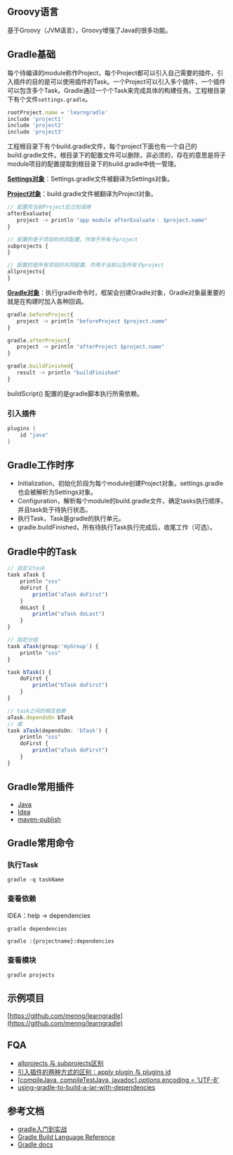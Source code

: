 
## Groovy语言

基于Groovy（JVM语言），Groovy增强了Java的很多功能。

## Gradle基础

每个待编译的module称作Project，每个Project都可以引入自己需要的插件，引入插件的目的是可以使用插件的Task。一个Project可以引入多个插件，一个插件可以包含多个Task。Gradle通过一个个Task来完成具体的构建任务。工程根目录下有个文件`settings.gradle`。

```jsx
rootProject.name = 'learngradle'
include 'project1'
include 'project2'
include 'project3'
```

工程根目录下有个build.gradle文件，每个project下面也有一个自己的build.gradle文件。根目录下的配置文件可以删除，非必须的，存在的意思是将子module项目的配置提取到根目录下的build.gradle中统一管理。

**[Settings对象](https://docs.gradle.org/current/dsl/org.gradle.api.initialization.Settings.html)**：Settings.gradle文件被翻译为Settings对象。

**[Project对象](https://docs.gradle.org/current/dsl/org.gradle.api.Project.html)**：build.gradle文件被翻译为Project对象。

```jsx
// 配置完当前Project后立刻调用
afterEvaluate{
   project -> println "app module afterEvaluate： $project.name"
}

// 配置的是子项目的共同配置，作用于所有子project 
subprojects {
}

// 配置的是所有项目的共同配置，作用于当前以及所有子project 
allprojects{
}
```

**[Gradle对象](https://docs.gradle.org/current/dsl/org.gradle.api.invocation.Gradle.html)**：执行gradle命令时，框架会创建Gradle对象，Gradle对象最重要的就是在构建时加入各种回调。

```jsx
gradle.beforeProject{
   project -> println "beforeProject $project.name"
}

gradle.afterProject{
   project -> println "afterProject $project.name"
}

gradle.buildFinished{
   result -> println "buildFinished"
}
```

buildScript() 配置的是gradle脚本执行所需依赖。

### 引入插件

```groovy
plugins {
    id "java"
}
```

## Gradle工作时序

- Initialization，初始化阶段为每个module创建Project对象。settings.gradle也会被解析为Settings对象。
- Configuration，解析每个module的build.gradle文件，确定tasks执行顺序，并且task处于待执行状态。
- 执行Task，Task是gradle的执行单元。
- gradle.buildFinished，所有待执行Task执行完成后，收尾工作（可选）。

## Gradle中的Task

```jsx
// 自定义task
task aTask {
    println "sss"
    doFirst {
        println("aTask doFirst")
    }
    doLast {
        println("aTask doLast")
    }
}

// 指定分组
task aTask(group:'myGroup') {
    println "sss"
}

task bTask() {
    doFirst {
        println("bTask doFirst")
    }
}

// task之间的相互依赖
aTask.dependsOn bTask
// 或
task aTask(dependsOn: 'bTask') {
    println "sss"
    doFirst {
        println("aTask doFirst")
    }
}
```

## Gradle常用插件

- [Java](https://docs.gradle.org/current/userguide/java_plugin.html)
- [Idea](https://docs.gradle.org/current/userguide/idea_plugin.html)
- [maven-publish](https://docs.gradle.org/current/userguide/publishing_maven.html)

## G**radle常用命令**

### 执行Task

`gradle -q taskName`

### **查看依赖**

IDEA：help -> dependencies

`gradle dependencies` 

`gradle :{projectname}:dependencies`

### 查看模块

`gradle projects` 

## 示例项目

[https://github.com/menng/learngradle](https://github.com/menng/learngradle)

## FQA

- [allprojects 与 subprojects区别](https://blog.csdn.net/u013700502/article/details/85231687)
- [引入插件的两种方式的区别：apply plugin 与 plugins id](https://stackoverflow.com/questions/32352816/what-the-difference-in-applying-gradle-plugin)
- [[compileJava, compileTestJava, javadoc]*.options*.encoding = 'UTF-8'](https://stackoverflow.com/questions/26615235/explain-what-is-meant-by-this-code)
- [using-gradle-to-build-a-jar-with-dependencies](https://stackoverflow.com/questions/4871656/using-gradle-to-build-a-jar-with-dependencies)
## 参考文档

- [gradle入门到实战](https://www.cnblogs.com/leipDao/p/10385155.html)
- [Gradle Build Language Reference](https://docs.gradle.org/current/dsl/index.html)
- [Gradle docs](https://docs.gradle.org/current/userguide/userguide.html)